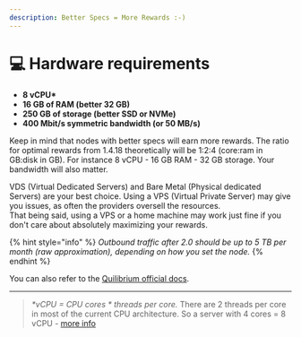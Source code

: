 ```yaml
---
description: Better Specs = More Rewards :-)
---
```


# 💻 Hardware requirements

* **8 vCPU\***
* **16 GB of RAM (better 32 GB)**
* **250 GB of storage (better SSD or NVMe)**
* **400 Mbit/s symmetric bandwidth (or 50 MB/s)**

Keep in mind that nodes with better specs will earn more rewards. The ratio for optimal rewards from 1.4.18 theoretically will be 1:2:4 (core:ram in GB:disk in GB). For instance 8 vCPU - 16 GB RAM - 32 GB storage. Your bandwidth will also matter.

VDS (Virtual Dedicated Servers) and Bare Metal (Physical dedicated Servers) are your best choice. Using a VPS (Virtual Private Server) may give you issues, as often the providers oversell the resources.\
That being said, using a VPS or a home machine may work just fine if you don't care about absolutely maximizing your rewards.

{% hint style="info" %}
_Outbound traffic after 2.0 should be up to 5 TB per month (raw approximation), depending on how you set the node._
{% endhint %}

You can also refer to the [Quilibrium official docs](https://quilibrium.com/docs/noderunning).

***

> _\*vCPU = CPU cores \* threads per core._ There are 2 threads per core in most of the current CPU architecture. So a server with 4 cores = 8 vCPU - [more info](https://www.howtouselinux.com/post/linux-command-check-cpu-cores#Methods\_to\_get\_the\_number\_of\_CPU\_cores\_in\_Linux)
